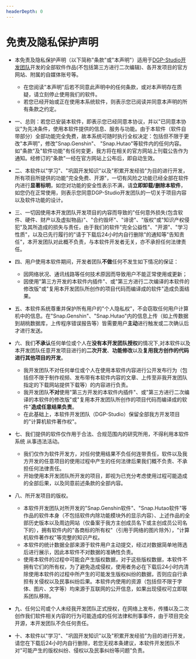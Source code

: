 ```yaml
---
headerDepth: 0
---
```


# 免责及隐私保护声明

 - 本免责及隐私保护声明（以下简称"条款"或"本声明"）适用于[DGP-Studio开发团队](https://github.com/DGP-Studio)开发的全部软件作品(不包括第三方进行二次编辑)、各开发项目的官方网站、附属的自媒体账号等。
     - 在您阅读"本声明"后若不同意此声明中的任何条款，或对本声明存在质疑，请立刻停止使用我们的软件。
     - 若您已经开始或正在使用本系统软件，则表示您已阅读并同意本声明的所有条款之约定。

 - 一、总则：若您已安装本软件，即表示您已经同意本协议，并以"已同意本协议"为先决条件，使用本软件提供的信息、服务与功能。由于本软件（软件自带部分）全部功能完全免费，故本系统可随时执行全权决定：包括但不限于更改"本声明"，修改"Snap.Genshin"、 "Snap.Hutao"等软件内的任何内容。如"条款"及"软件功能"有任何变更，我方将在相关的官方网站上刊载公告作为通知。经修订的"条款"一经在官方网站上公布后，即自动生效。

 - 二、本软件以"学习"、"巩固开发知识"以及"积累开发经验"为目的进行开发，所有项目所提供的功能"完全免费、开源"，一切有风险之功能已经全部在软件内进行**显著标明**，如您对功能的安全性表示不满，请**立即卸载/删除本软件**，如您仍在正常使用，则表示您同意DGP-Studio开发团队的一切关于项目内容以及软件功能的设计。

 - 三、一切因使用本开发团队开发项目的内容而导致的"任何意外损失(包含软件、硬件、财产以及虚拟物品)"、"合约毁坏"、"诽谤"、"版权"或"知识产权侵犯"及其所造成的损失与责任，由于我们的软件"完全公益性"、"开源"、"学习性质"，以及已先行履行的"请于下载后24小时内自行删除"的通知等"告知责任"，本开发团队对此概不负责，与本软件开发者无关，亦不承担任何法律责任。

 - 四、用户使用本软件期间，开发者团队**不做**任何不发生如下情况的保证：
     - 因网络状况、通讯线路等任何技术原因而导致用户不能正常使用或更新；
     - 因使用"第三方开发的本软件内插件"、或"第三方进行二次编译的本软件的修改版"或"复用本开发团队所创作的项目代码而编译成的软件"造成负面结果。

 - 五、本软件系统尊重并保护所有用户的"个人隐私权"，不会窃取任何用户计算机中的信息。在"Snap.Genshin"、"Snap.Hutao"内的信息上传（如上传数据到胡桃数据库，上传程序错误报告等）皆需要用户**主动**进行触发或二次确认后才进行发送。

 - 六、我们**不承认**任何单位或个人在**没有本开发团队授权**的情况下,对本软件以及本开发团队任意开发项目进行的**二次开发**、**功能修改**以及**复用我方创作的代码进行其他项目的开发**。
     - 我开发团队不对任何单位或个人在使用本软件内容进行公开发布行为（包括但不限于制作视频、发布带有本软件内容的文章、上传至非我开发团队指定的下载网站提供下载等）的内容进行负责。
     - 我开发团队**不对**使用"第三方开发的本软件内插件"、或"第三方进行二次编译的本软件的修改版"或"复用本开发团队所创作的项目代码而编译成的软件"**造成任意结果负责**。
     - 在此基础上，本软件开发团队（DGP-Studio）保留全部我方开发项目的"计算机软件著作权"。

 - 七、我们提供的软件仅作用于合法、合规范围内的研究所用，不得利用本软件系统 从事违法活动。
     - 我们仅作为软件开发方，对任何使用结果不负任何连带责任，软件以及我方开发的任意项目的使用过程中产生的任何法律后果我们概不负责、不承担任何法律责任。
     - 开始使用本开发团队所开发的项目，即视为已充分考虑使用过程可能造成的全部后果，以及同意前述条款的全部内容。

 - 八、所开发项目的版权。
     - 本软件开发团队对所开发的"Snap.Genshin软件"、"Snap.Hutao软件"等作品的软件本身（不包括软件内除功能模块外的显示内容）、上述作品的全部历史版本以及周边网站（仅备案于我方主创成员名下或主创成员公司名下的），拥有软件内的"各商标的所有权"（引用于网络的图片除外），"计算机软件著作权"等完整的知识产权。
     - 本软件的统计数据全部来源于软件用户主动提交，经过对数据简单地筛选后进行展示，因此本软件不对数据的准确性负责。
     - 使用本软件的过程中可能会产生版权数据，对于这些版权数据，本软件不拥有它们的所有权，为了避免造成侵权，使用者务必在下载后24小时内清除使用本软件的过程中所产生的可能发生版权纠纷的数据，否则应自行承担有关侵权以及民事纠纷后果。本软件内使用的资源（包括但不限于字体、图片、文字等）均来源于互联网的公开信息，如果出现侵权可立即联系团队移除。

 - 九、任何公司或个人未经我开发团队正式授权，在网络上发布，传播以及二次创作我们软件相关内容的行为可能造成的任何法律和刑事事件，由于项目完全开源，本开发团队不负任何责任。
 
 - 十、本软件以"学习"、"巩固开发知识"以及"积累开发经验"为目的进行开发，请您在下载后24小时内自行删除，若您无视本条建议，本软件开发团队不对"可能产生的版权纠纷、侵权以及民事纠纷等问题"负责。
